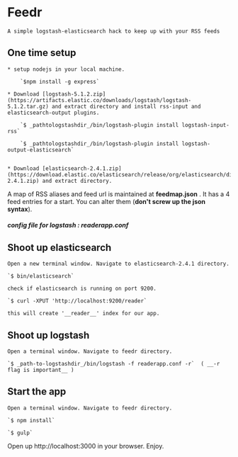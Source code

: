 # Feedr

    A simple logstash-elasticsearch hack to keep up with your RSS feeds

## One time setup

    * setup nodejs in your local machine.

        `$npm install -g express`

    * Download [logstash-5.1.2.zip](https://artifacts.elastic.co/downloads/logstash/logstash-5.1.2.tar.gz) and extract directory and install rss-input and elasticsearch-output plugins.

        `$ _pathtologstashdir_/bin/logstash-plugin install logstash-input-rss`

        `$ _pathtologstashdir_/bin/logstash-plugin install logstash-output-elasticsearch`


    * Download [elasticsearch-2.4.1.zip](https://download.elastic.co/elasticsearch/release/org/elasticsearch/distribution/zip/elasticsearch/2.4.1/elasticsearch-2.4.1.zip) and extract directory.


A map of RSS aliases and feed url is maintained at __feedmap.json__ . It has a 4 feed entries for a start.
You can alter them (__don't screw up the json syntax__).

##### config file for logstash : readerapp.conf

## Shoot up elasticsearch

    Open a new terminal window. Navigate to elasticsearch-2.4.1 directory.

    `$ bin/elasticsearch`

    check if elasticsearch is running on port 9200.

    `$ curl -XPUT 'http://localhost:9200/reader`

    this will create '__reader__' index for our app.


## Shoot up logstash

    Open a terminal window. Navigate to feedr directory.

    `$ _path-to-logstashdir_/bin/logstash -f readerapp.conf -r`  ( __-r flag is important__ )


## Start the app

    Open a terminal window. Navigate to feedr directory.

    `$ npm install`

    `$ gulp`

Open up http://localhost:3000 in your browser. Enjoy.
